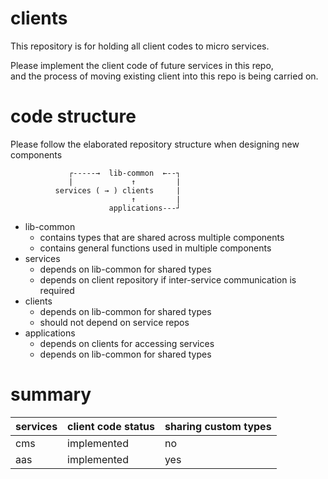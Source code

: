 # clients

This repository is for holding all client codes to micro services.

Please implement the client code of future services in this repo, \
and the process of moving existing client into this repo is being carried on.


# code structure

Please follow the elaborated repository structure when designing new components

```
             ┌-----→  lib-common  ←--┐
             |             ↑         |
          services ( → ) clients     |
                           ↑         |
                      applications---┘
```

- lib-common
    - contains types that are shared across multiple components
    - contains general functions used in multiple components
- services
    - depends on lib-common for shared types
    - depends on client repository if inter-service communication is required
- clients
    - depends on lib-common for shared types
    - should not depend on service repos
- applications
    - depends on clients for accessing services
    - depends on lib-common for shared types

# summary

services | client code status | sharing custom types
---------|--------------------|------------
cms      | implemented  |  no
aas      | implemented  |  yes